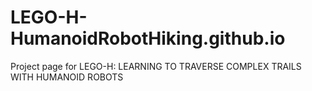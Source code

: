 # LEGO-H-HumanoidRobotHiking.github.io
Project page for LEGO-H:  LEARNING TO TRAVERSE COMPLEX TRAILS WITH HUMANOID ROBOTS

